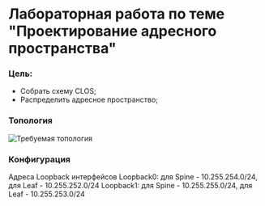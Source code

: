# Лабораторная работа по теме "Проектирование адресного пространства"

### Цель:
- Собрать схему CLOS;
- Распределить адресное пространство;

### Топология
![Требуемая топология](reference_topology.avif "Требуемая топология")

### Конфигурация
Адреса Loopback интерфейсов
Loopback0: для Spine - 10.255.254.0/24, для Leaf - 10.255.252.0/24
Loopback1: для Spine - 10.255.255.0/24, для Leaf - 10.255.253.0/24
